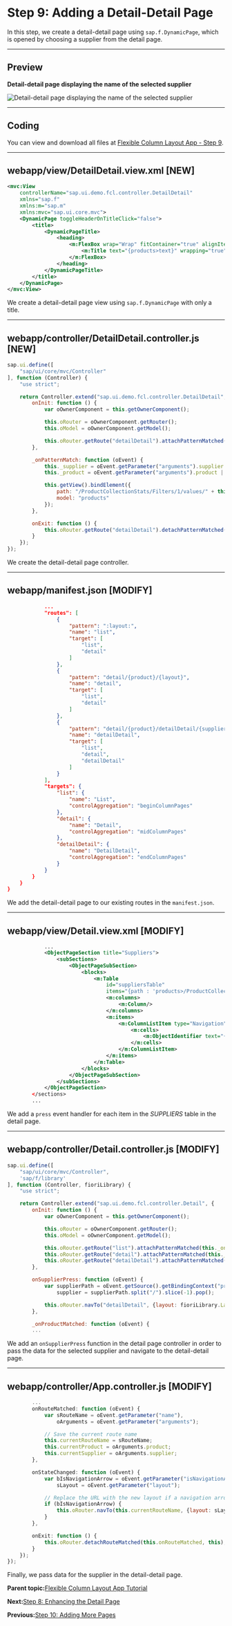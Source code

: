 <!-- loioe4d21fd03edb49da82cbaab9dbd274e8 -->

# Step 9: Adding a Detail-Detail Page

In this step, we create a detail-detail page using `sap.f.DynamicPage`, which is opened by choosing a supplier from the detail page.

***

<a name="loioe4d21fd03edb49da82cbaab9dbd274e8__section_yfh_d31_12b"/>

## Preview

  
  
**Detail-detail page displaying the name of the selected supplier**

![](images/loio30466794b2164305a9693ccd23af0380_LowRes.gif "Detail-detail page displaying the name of the selected supplier")

***

<a name="loioe4d21fd03edb49da82cbaab9dbd274e8__section_fd2_4dd_lbb"/>

## Coding

You can view and download all files at [Flexible Column Layout App - Step 9](https://ui5.sap.com/#/sample/sap.f.tutorial.fcl.09/preview).

***

<a name="loioe4d21fd03edb49da82cbaab9dbd274e8__section_i1z_w4j_l4b"/>

## webapp/view/DetailDetail.view.xml \[NEW\]

```xml
<mvc:View
	controllerName="sap.ui.demo.fcl.controller.DetailDetail"
	xmlns="sap.f"
	xmlns:m="sap.m"
	xmlns:mvc="sap.ui.core.mvc">
	<DynamicPage toggleHeaderOnTitleClick="false">
		<title>
			<DynamicPageTitle>
				<heading>
					<m:FlexBox wrap="Wrap" fitContainer="true" alignItems="Center">
						<m:Title text="{products>text}" wrapping="true" class="sapUiTinyMarginEnd"/>
					</m:FlexBox>
				</heading>
			</DynamicPageTitle>
		</title>
	</DynamicPage>
</mvc:View>
```

We create a detail-detail page view using `sap.f.DynamicPage` with only a title.

***

<a name="loioe4d21fd03edb49da82cbaab9dbd274e8__section_ocd_w4j_l4b"/>

## webapp/controller/DetailDetail.controller.js \[NEW\]

```js
sap.ui.define([
	"sap/ui/core/mvc/Controller"
], function (Controller) {
	"use strict";

	return Controller.extend("sap.ui.demo.fcl.controller.DetailDetail", {
		onInit: function () {
			var oOwnerComponent = this.getOwnerComponent();

			this.oRouter = oOwnerComponent.getRouter();
			this.oModel = oOwnerComponent.getModel();

			this.oRouter.getRoute("detailDetail").attachPatternMatched(this._onPatternMatch, this);
		},

		_onPatternMatch: function (oEvent) {
			this._supplier = oEvent.getParameter("arguments").supplier || this._supplier || "0";
			this._product = oEvent.getParameter("arguments").product || this._product || "0";

			this.getView().bindElement({
				path: "/ProductCollectionStats/Filters/1/values/" + this._supplier,
				model: "products"
			});
		},

		onExit: function () {
			this.oRouter.getRoute("detailDetail").detachPatternMatched(this._onPatternMatch, this);
		}
	});
});

```

We create the detail-detail page controller.

***

<a name="loioe4d21fd03edb49da82cbaab9dbd274e8__section_ubh_v4j_l4b"/>

## webapp/manifest.json \[MODIFY\]

```json
			...
			"routes": [
				{
					"pattern": ":layout:",
					"name": "list",
					"target": [
						"list",
						"detail"
					]
				},
				{
					"pattern": "detail/{product}/{layout}",
					"name": "detail",
					"target": [
						"list",
						"detail"
					]
				},
				{
					"pattern": "detail/{product}/detailDetail/{supplier}/{layout}",
					"name": "detailDetail",
					"target": [
						"list",
						"detail",
						"detailDetail"
					]
				}
			],
			"targets": {
				"list": {
					"name": "List",
					"controlAggregation": "beginColumnPages"
				},
				"detail": {
					"name": "Detail",
					"controlAggregation": "midColumnPages"
				},
				"detailDetail": {
					"name": "DetailDetail",
					"controlAggregation": "endColumnPages"
				}
			}
		}
	}
}
```

We add the detail-detail page to our existing routes in the `manifest.json`.

***

<a name="loioe4d21fd03edb49da82cbaab9dbd274e8__section_k5k_54j_l4b"/>

## webapp/view/Detail.view.xml \[MODIFY\]

```xml
			...
			<ObjectPageSection title="Suppliers">
				<subSections>
					<ObjectPageSubSection>
						<blocks>
							<m:Table
								id="suppliersTable"
								items="{path : 'products>/ProductCollectionStats/Filters/1/values'}">
								<m:columns>
									<m:Column/>
								</m:columns>
								<m:items>
									<m:ColumnListItem type="Navigation" press=".onSupplierPress">
										<m:cells>
											<m:ObjectIdentifier text="{products>text}"/>
										</m:cells>
									</m:ColumnListItem>
								</m:items>
							</m:Table>
						</blocks>
					</ObjectPageSubSection>
				</subSections>
			</ObjectPageSection>
		</sections>
		...
```

We add a `press` event handler for each item in the *SUPPLIERS* table in the detail page.

***

<a name="loioe4d21fd03edb49da82cbaab9dbd274e8__section_iyl_t4j_l4b"/>

## webapp/controller/Detail.controller.js \[MODIFY\]

```js
sap.ui.define([
	"sap/ui/core/mvc/Controller",
	'sap/f/library'
], function (Controller, fioriLibrary) {
	"use strict";

	return Controller.extend("sap.ui.demo.fcl.controller.Detail", {
		onInit: function () {
			var oOwnerComponent = this.getOwnerComponent();

			this.oRouter = oOwnerComponent.getRouter();
			this.oModel = oOwnerComponent.getModel();

			this.oRouter.getRoute("list").attachPatternMatched(this._onProductMatched, this);
			this.oRouter.getRoute("detail").attachPatternMatched(this._onProductMatched, this);
			this.oRouter.getRoute("detailDetail").attachPatternMatched(this._onProductMatched, this);
		},

		onSupplierPress: function (oEvent) {
			var supplierPath = oEvent.getSource().getBindingContext("products").getPath(),
				supplier = supplierPath.split("/").slice(-1).pop();

			this.oRouter.navTo("detailDetail", {layout: fioriLibrary.LayoutType.ThreeColumnsMidExpanded, supplier: supplier, product: this._product});
		},

		_onProductMatched: function (oEvent) {
		...
```

We add an `onSupplierPress` function in the detail page controller in order to pass the data for the selected supplier and navigate to the detail-detail page.

***

<a name="loioe4d21fd03edb49da82cbaab9dbd274e8__section_lnq_q4j_l4b"/>

## webapp/controller/App.controller.js \[MODIFY\]

```js
		...
		onRouteMatched: function (oEvent) {
			var sRouteName = oEvent.getParameter("name"),
				oArguments = oEvent.getParameter("arguments");

			// Save the current route name
			this.currentRouteName = sRouteName;
			this.currentProduct = oArguments.product;
			this.currentSupplier = oArguments.supplier;
		},

		onStateChanged: function (oEvent) {
			var bIsNavigationArrow = oEvent.getParameter("isNavigationArrow"),
				sLayout = oEvent.getParameter("layout");

			// Replace the URL with the new layout if a navigation arrow was used
			if (bIsNavigationArrow) {
				this.oRouter.navTo(this.currentRouteName, {layout: sLayout, product: this.currentProduct, supplier: this.currentSupplier}, true);
			}
		},

		onExit: function () {
			this.oRouter.detachRouteMatched(this.onRouteMatched, this);
		}
	});
});
```

Finally, we pass data for the supplier in the detail-detail page.

**Parent topic:**[Flexible Column Layout App Tutorial](flexible-column-layout-app-tutorial-c4de2df.md "In this tutorial, we showcase how to structure your OpenUI5 app using the layout patterns that comply with the SAP Fiori design guidelines.")

**Next:**[Step 8: Enhancing the Detail Page](step-8-enhancing-the-detail-page-e5ee491.md "With routing implemented, the model of the detail page is updated for each product. In this step, we enhance the detail page to show information specific for the selected product.")

**Previous:**[Step 10: Adding More Pages](step-10-adding-more-pages-a59b3de.md "In this step, we create an additional page that is displayed in a separate fullscreen column.")

